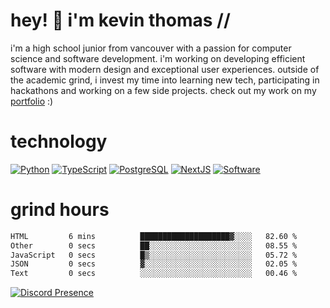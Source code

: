 # hey! 👋 i'm kevin thomas //

i'm a high school junior from vancouver with a passion for computer science and software development. i'm working on developing efficient software with modern design and exceptional user experiences. outside of the academic grind, i invest my time into learning new tech, participating in hackathons and working on a few side projects. check out my work on my [portfolio](https://kevinjosethomas.com/) :)

# technology

[![Python](https://i.imgur.com/uJCFGqb.png)](https://kevinthomas.codes/stack)
[![TypeScript](https://i.imgur.com/LlHxpmm.png)](https://kevinthomas.codes/stack)
[![PostgreSQL](https://i.imgur.com/JtHCo5L.png)](https://kevinthomas.codes/stack)
[![NextJS](https://i.imgur.com/S1zqWbT.png)](https://kevinthomas.codes/stack)
[![Software](https://i.imgur.com/cdfHm5u.png)](https://kevinthomas.codes/stack)

# grind hours

<!--START_SECTION:waka-->

```txt
HTML         6 mins          ████████████████████▓░░░░   82.60 %
Other        0 secs          ██░░░░░░░░░░░░░░░░░░░░░░░   08.55 %
JavaScript   0 secs          █▒░░░░░░░░░░░░░░░░░░░░░░░   05.72 %
JSON         0 secs          ▓░░░░░░░░░░░░░░░░░░░░░░░░   02.05 %
Text         0 secs          ░░░░░░░░░░░░░░░░░░░░░░░░░   00.46 %
```

<!--END_SECTION:waka-->

[![Discord Presence](https://lanyard.cnrad.dev/api/418707912836382721)](https:/kevinthomas.codes/)
